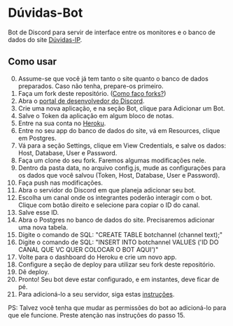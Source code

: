 # Dúvidas-Bot

Bot de Discord para servir de interface entre os monitores e o banco de dados do site [Dúvidas-IP](https://github.com/yrmeww/Duvidas-IP).

## Como usar
0. Assume-se que você já tem tanto o site quanto o banco de dados preparados. Caso não tenha, prepare-os primeiro.
1. Faça um fork deste repositório. ([Como faço forks?](https://docs.github.com/en/get-started/quickstart/fork-a-repo))
2. Abra o [portal de desenvolvedor do Discord](https://discord.com/developers/applications).
3. Crie uma nova aplicação, e na seção Bot, clique para Adicionar um Bot.
4. Salve o Token da aplicação em algum bloco de notas.
5. Entre na sua conta no [Heroku](https://dashboard.heroku.com/apps).
6. Entre no seu app do banco de dados do site, vá em Resources, clique em Postgres.
7. Vá para a seção Settings, clique em View Credentials, e salve os dados: Host, Database, User e Password.
8. Faça um clone do seu fork. Faremos algumas modificações nele.
9. Dentro da pasta data, no arquivo config.js, mude as configurações para os dados que você salvou (Token, Host, Database, User e Password).
10. Faça push nas modificações.
11. Abra o servidor do Discord em que planeja adicionar seu bot.
12. Escolha um canal onde os integrantes poderão interagir com o bot. Clique com botão direito e selecione para copiar o ID do canal.
13. Salve esse ID.
14. Abra o Postgres no banco de dados do site. Precisaremos adicionar uma nova tabela.
15. Digite o comando de SQL: "CREATE TABLE botchannel (channel text);"
16. Digite o comando de SQL: "INSERT INTO botchannel VALUES ('ID DO CANAL QUE VC QUER COLOCAR O BOT AQUI')"
17. Volte para o dashboard do Heroku e crie um novo app.
18. Configure a seção de deploy para utilizar seu fork deste repositório.
19. Dê deploy.
20. Pronto! Seu bot deve estar configurado, e em instantes, deve ficar de pé.
21. Para adicioná-lo a seu servidor, siga estas [instruções](https://discordjs.guide/preparations/adding-your-bot-to-servers.html#bot-invite-links).

PS: Talvez você tenha que mudar as permissões do bot ao adicioná-lo para que ele funcione. Preste atenção nas instruções do passo 15.